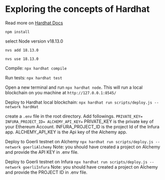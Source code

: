 # Exploring the concepts of Hardhat

Read more on [Hardhat Docs](https://hardhat.org/tutorial)

`npm install`

select Node version v18.13.0

`nvs add 18.13.0`

`nvs use 18.13.0`

Compile:
`npx hardhat compile`

Run tests:
`npx hardhat test`

Open a new terminal and run
`npx hardhat node`. This will run a local blockchain on you machine at `http://127.0.0.1:8545/`

Deploy to Hardhat local blockchain:
`npx hardhat run scripts/deploy.js --network hardHat`

create a `.env` file in the root directory.
Add followings.
`PRIVATE_KEY=
INFURA_PROJECT_ID=
ALCHEMY_API_KEY=`
PRIVATE_KEY is the private key of your Ethereum Account.
INFURA_PROJECT_ID is the project Id of the Infura app.
ALCHEMY_API_KEY is the Api key of the Alchemy app.

Deploy to Goerli testnet on Alchemy
`npx hardhat run scripts/deploy.js --network goerliAlchemy`
Note: you should have created a project on Alchemy and provide the API KEY in .env file.

Deploy to Goerli testnet on Infura
`npx hardhat run scripts/deploy.js --network goerliInfura`
Note: you should have created a project on Alchemy and provide the PROJECT ID in .env file.
